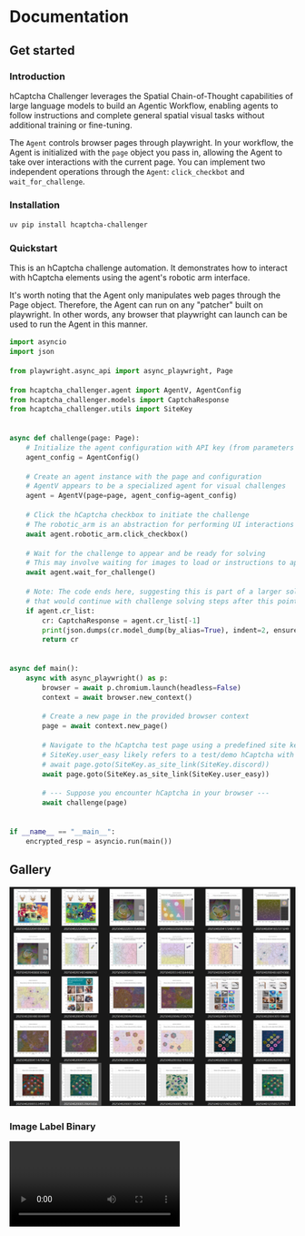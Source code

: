 # Documentation

## Get started

### Introduction

hCaptcha Challenger leverages the Spatial Chain-of-Thought capabilities of large language models to build an Agentic Workflow, enabling agents to follow instructions and complete general spatial visual tasks without additional training or fine-tuning.

The `Agent` controls browser pages through playwright. In your workflow, the Agent is initialized with the `page` object you pass in, allowing the Agent to take over interactions with the current page. You can implement two independent operations through the `Agent`: `click_checkbot` and `wait_for_challenge`.

### Installation

```bash
uv pip install hcaptcha-challenger
```

### Quickstart

This is an hCaptcha challenge automation. It demonstrates how to interact with hCaptcha elements using the agent's robotic arm interface.

It's worth noting that the Agent only manipulates web pages through the Page object. Therefore, the Agent can run on any "patcher" built on playwright. In other words, any browser that playwright can launch can be used to run the Agent in this manner.

```python
import asyncio
import json

from playwright.async_api import async_playwright, Page

from hcaptcha_challenger.agent import AgentV, AgentConfig
from hcaptcha_challenger.models import CaptchaResponse
from hcaptcha_challenger.utils import SiteKey


async def challenge(page: Page):
    # Initialize the agent configuration with API key (from parameters or environment)
    agent_config = AgentConfig()

    # Create an agent instance with the page and configuration
    # AgentV appears to be a specialized agent for visual challenges
    agent = AgentV(page=page, agent_config=agent_config)

    # Click the hCaptcha checkbox to initiate the challenge
    # The robotic_arm is an abstraction for performing UI interactions
    await agent.robotic_arm.click_checkbox()

    # Wait for the challenge to appear and be ready for solving
    # This may involve waiting for images to load or instructions to appear
    await agent.wait_for_challenge()

    # Note: The code ends here, suggesting this is part of a larger solution
    # that would continue with challenge solving steps after this point
    if agent.cr_list:
        cr: CaptchaResponse = agent.cr_list[-1]
        print(json.dumps(cr.model_dump(by_alias=True), indent=2, ensure_ascii=False))
        return cr


async def main():
    async with async_playwright() as p:
        browser = await p.chromium.launch(headless=False)
        context = await browser.new_context()

        # Create a new page in the provided browser context
        page = await context.new_page()

        # Navigate to the hCaptcha test page using a predefined site key
        # SiteKey.user_easy likely refers to a test/demo hCaptcha with lower difficulty
        # await page.goto(SiteKey.as_site_link(SiteKey.discord))
        await page.goto(SiteKey.as_site_link(SiteKey.user_easy))

        # --- Suppose you encounter hCaptcha in your browser ---
        await challenge(page)


if __name__ == "__main__":
    encrypted_resp = asyncio.run(main())

```

## Gallery

![image-20250402235820929](assets/image-20250402235820929.png)

### Image Label Binary

<video src="assets/429154580-c2cea4e0-82f4-466f-8c7a-20f8ea63732c.mp4"></video>